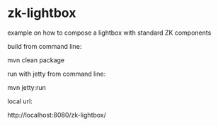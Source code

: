 # zk-lightbox
example on how to compose a lightbox with standard ZK components

build from command line:

mvn clean package


run with jetty from command line:

mvn jetty:run


local url:

http://localhost:8080/zk-lightbox/
